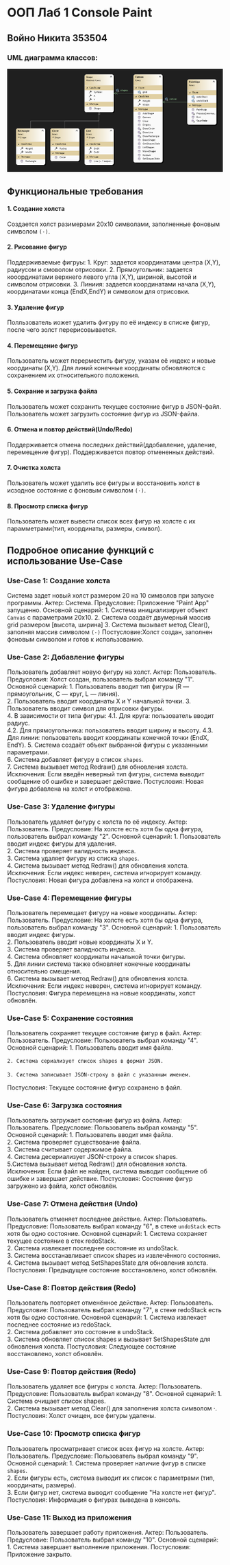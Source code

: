 # ООП Лаб 1 Console Paint

## Войно Никита 353504

### UML диаграмма классов:
![image](./Pictures/diagrama.png)

## Функциональные требования

#### 1. Создание холста
Создается холст разимерами 20x10 символами, заполненные фоновым символом `(·)`.

#### 2. Рисование фигур
Поддерживаемые фигруы:
    1. Круг: задается координатами центра (X,Y), радиусом и смоволом отрисовки.
    2. Прямоугольник: задается кооординатами верхнего левого угла (X,Y), шириной, высотой и символом отрисовки.
    3. Линиия: задается координатами начала (X,Y), координатами конца (EndX,EndY) и символом для отрисовки.

#### 3. Удаление фигур
Полльзователь иожет удалить фигуру по её индексу в списке фигур, после чего золст перерисовывается. 

#### 4. Перемещение фигур 
Пользователь может перерместить фигуру, указам её индекс и новые координаты (X,Y).
Для линий конечные координаты обновляются с сохранением их относительного положения.

#### 5. Сохрание и загрузка файла
Пользователь может сохранить текущее состояние фигур в JSON-файл.
Пользователь может загрузить состояние фигур из JSON-файла.

#### 6. Отмена и повтор действий(Undo/Redo)
Поддерживается отмена последних действий(ддобавление, удаление, перемещение фигур).
Поддерживается повтор отмененных действий.

#### 7. Очистка холста
Пользователь может удалить все фигуры и восстановить холст в исзодное состояние с фоновым символом `(·)`.

#### 8. Просмотр списка фигур
Пользователь может вывести список всех фигур на холсте с их парамметрами(тип, координаты, размеры, символ).

## Подробное описание функций с использование Use-Case

### Use-Case 1: Создание холста
Система задет новый холст размером 20 на 10 символов при запуске программы.
Актер: Система.
Предусловие: Приложение "Paint App" запущенно.
Основной сценарий:
    1. Система инициализирует объект `Canvas` с параметрами 20x10.
    2. Система создаёт двумерный массив grid размером [высота, ширина]
    3. Система вызывает метод Clear(), заполняя массив символом `(·)`
Постусловие:Холст создан, заполнен фоновым символом и готов к использованию.

### Use-Case 2: Добавление фигуры
Пользователь добавляет новую фигуру на холст.
Актер: Пользователь.
Предусловия: Холст создан, пользователь выбрал команду "1".
Основной сценарий:
    1. Пользователь вводит тип фигуры (R — прямоугольник, C — круг, L — линия).  
    2. Пользователь вводит координаты X и Y начальной точки.
    3. Пользователь вводит символ для отрисовки фигуры.  
    4. В зависимости от типа фигуры: 
        4.1. Для круга: пользователь вводит радиус.  
        4.2. Для прямоугольника: пользователь вводит ширину и высоту. 
        4.3. Для линии: пользователь вводит координаты конечной точки (EndX, EndY).
    5. Система создаёт объект выбранной фигуры с указанными параметрами.  
    6. Система добавляет фигуру в список `shapes`.  
    7. Система вызывает метод Redraw() для обновления холста.
Исключения:
    Если введён неверный тип фигуры, система выводит сообщение об ошибке и завершает действие.
Постусловия: Новая фигура добавлена на холст и отображена.



### Use-Case 3: Удаление фигуры
Пользователь удаляет фигуру с холста по её индексу.
Актер: Пользователь.
Предусловие: На холсте есть хотя бы одна фигура, пользователь выбрал команду "2".
Основной сценарий:
    1. Пользователь вводит индекс фигуры для удаления.  
    2. Система проверяет валидность индекса.  
    3. Система удаляет фигуру из списка `shapes`.  
    4. Система вызывает метод Redraw() для обновления холста.
Исключения:
    Если индекс неверен, система игнорирует команду.    
Постусловия: Новая фигура добавлена на холст и отображена.

### Use-Case 4: Перемещение фигуры
Пользователь перемещает фигуру на новые координаты.
Актер: Пользователь.
Предусловие: На холсте есть хотя бы одна фигура, пользователь выбрал команду "3".
Основной сценарий:
    1. Пользователь вводит индекс фигуры.  
    2. Пользователь вводит новые координаты X и Y.  
    3. Система проверяет валидность индекса.  
    4. Система обновляет координаты начальной точки фигуры.  
    5. Для линии система также обновляет конечные координаты относительно смещения.  
    6. Система вызывает метод Redraw() для обновления холста.
Исключения:
    Если индекс неверен, система игнорирует команду.
Постусловия: Фигура перемещена на новые координаты, холст обновлён.

### Use-Case 5: Сохранение состояния
Пользователь сохраняет текущее состояние фигур в файл.
Актер: Пользователь.
Предусловие: Пользователь выбрал команду "4".
Основной сценарий:
    1. Пользователь вводит имя файла.  

    2. Система сериализует список shapes в формат JSON.  

    3. Система записывает JSON-строку в файл с указанным именем.
Постусловия: Текущее состояние фигур сохранено в файл.

### Use-Case 6: Загрузка состояния
Пользователь загружает состояние фигур из файла.
Актер: Пользователь.
Предусловие: Пользователь выбрал команду "5".
Основной сценарий:
    1. Пользователь вводит имя файла.  
    2. Система проверяет существование файла.  
    3. Система считывает содержимое файла.  
    4. Система десериализует JSON-строку в список shapes.  
    5.Система вызывает метод Redraw() для обновления холста.
Исключения:
    Если файл не найден, система выводит сообщение об ошибке и завершает действие.
Постусловия: Состояние фигур загружено из файла, холст обновлён.

### Use-Case 7: Отмена действия (Undo)
Пользователь отменяет последнее действие.
Актер: Пользователь.
Предусловие: Пользователь выбрал команду "6", в стеке `undoStack` есть хотя бы одно состояние.
Основной сценарий:
    1. Система сохраняет текущее состояние в стек redoStack.  
    2. Система извлекает последнее состояние из undoStack.  
    3. Система восстанавливает список shapes из извлечённого состояния.  
    4. Система вызывает метод SetShapesState для обновления холста.
Постусловия: Предыдущее состояние восстановлено, холст обновлён.

### Use-Case 8: Повтор действия (Redo)
Пользователь повторяет отменённое действие.
Актер: Пользователь.
Предусловие: Пользователь выбрал команду "7", в стеке redoStack есть хотя бы одно состояние.
Основной сценарий:
    1. Система извлекает последнее состояние из redoStack.  
    2. Система добавляет это состояние в undoStack.  
    3. Система обновляет список shapes и вызывает SetShapesState для обновления холста.
Постусловия: Следующее состояние восстановлено, холст обновлён.

### Use-Case 9: Повтор действия (Redo)
Пользователь удаляет все фигуры с холста.
Актер: Пользователь.
Предусловие: Пользователь выбрал команду "8".
Основной сценарий:
    1. Система очищает список shapes.  
    2. Система вызывает метод Clear() для заполнения холста символом ·.
Постусловия: Холст очищен, все фигуры удалены.

### Use-Case 10: Просмотр списка фигур
Пользователь просматривает список всех фигур на холсте.
Актер: Пользователь.
Предусловие: Пользователь выбрал команду "9".
Основной сценарий:
    1. Система проверяет наличие фигур в списке `shapes`.  
    2. Если фигуры есть, система выводит их список с параметрами (тип, координаты, размеры).  
    3. Если фигур нет, система выводит сообщение "На холсте нет фигур".
Постусловия: Информация о фигурах выведена в консоль.

### Use-Case 11: Выход из приложения
Пользователь завершает работу приложения.
Актер: Пользователь.
Предусловие: Пользователь выбрал команду "10".
Основной сценарий:
    1. Система завершает выполнение приложения.
Постусловия: Приложение закрыто.




























